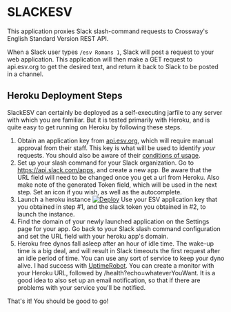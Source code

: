 # SLACKESV
This application proxies Slack slash-command requests to Crossway's English Standard Version REST API.

When a Slack user types `/esv Romans 1`, Slack will post a request to your web application. This application will
then make a GET request to api.esv.org to get the desired text, and return it back to Slack to be posted in a channel.

## Heroku Deployment Steps
SlackESV can certainly be deployed as a self-executing jarfile to any server with which you are familiar. But
it is tested primarily with Heroku, and is quite easy to get running on Heroku by following these steps.
1. Obtain an application key from [api.esv.org](https://api.esv.org/account/create-application/), which
will require manual approval from their staff. This key is what will be used to identify *your* requests.
You should also be aware of their [conditions of usage](https://api.esv.org/#conditions).
2. Set up your slash command for your Slack organization. Go to 
https://api.slack.com/apps, and create a new app. Be aware that the URL field will need to be changed once you get a url 
from Heroku. Also make note of the generated Token field, which will be used in the next step.
Set an icon if you wish, as well as the autocomplete.
3. Launch a heroku instance [![Deploy](https://www.herokucdn.com/deploy/button.svg)](https://heroku.com/deploy)
Use your ESV application key that you obtained in step #1, and the slack token you obtained in #2, 
to launch the instance.
4. Find the domain of your newly launched application on the Settings page for your app.
Go back to your Slack slash command configuration and set the URL field with your heroku app's domain.
5. Heroku free dynos fall asleep after an hour of idle time. The wake-up time is a big deal, and will 
result in Slack timeouts the first request after an idle period of time. You can use any sort of 
service to keep your dyno alive. I had success with [UptimeRobot](https://uptimerobot.com). You can create 
a monitor with your Heroku URL, followed by /health?echo=whateverYouWant. It is a good idea to also set 
up an email notification, so that if there are problems with your service you'll be notified.

That's it! You should be good to go!